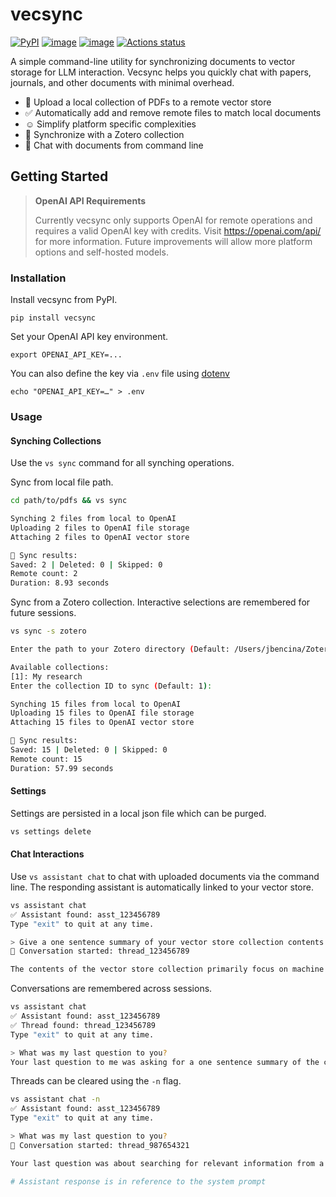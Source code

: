# vecsync
[![PyPI](https://img.shields.io/pypi/v/vecsync)](https://pypi.org/project/vecsync)
[![image](https://img.shields.io/pypi/l/vecsync.svg)](https://pypi.python.org/pypi/vecsync)
[![image](https://img.shields.io/pypi/pyversions/vecsync.svg)](https://pypi.python.org/pypi/vecsync)
[![Actions status](https://github.com/jbencina/vecsync/actions/workflows/ci.yaml/badge.svg)](https://github.com/jbencina/vecsync/actions)

A simple command-line utility for synchronizing documents to vector storage for LLM interaction. Vecsync helps you
quickly chat with papers, journals, and other documents with minimal overhead.

- 📄 Upload a local collection of PDFs to a remote vector store
- ✅ Automatically add and remove remote files to match local documents
- ☺️ Simplify platform specific complexities
- 👀 Synchronize with a Zotero collection
- 💬 Chat with documents from command line

## Getting Started
> **OpenAI API Requirements**
>
> Currently vecsync only supports OpenAI for remote operations and requires a valid OpenAI key with credits. Visit https://openai.com/api/ for more information. Future improvements will allow more platform options and self-hosted models.

### Installation
Install vecsync from PyPI.
```
pip install vecsync
```

Set your OpenAI API key environment.
```
export OPENAI_API_KEY=...
```
You can also define the key via `.env` file using [dotenv](https://pypi.org/project/python-dotenv/)
```
echo "OPENAI_API_KEY=…" > .env
```

### Usage

#### Synching Collections
Use the `vs sync` command for all synching operations.

Sync from local file path.
```bash
cd path/to/pdfs && vs sync

Synching 2 files from local to OpenAI
Uploading 2 files to OpenAI file storage
Attaching 2 files to OpenAI vector store

🏁 Sync results:
Saved: 2 | Deleted: 0 | Skipped: 0 
Remote count: 2
Duration: 8.93 seconds
```

 Sync from a Zotero collection. Interactive selections are remembered for future sessions.
```bash
vs sync -s zotero

Enter the path to your Zotero directory (Default: /Users/jbencina/Zotero): 

Available collections:
[1]: My research
Enter the collection ID to sync (Default: 1): 

Synching 15 files from local to OpenAI
Uploading 15 files to OpenAI file storage
Attaching 15 files to OpenAI vector store

🏁 Sync results:
Saved: 15 | Deleted: 0 | Skipped: 0 
Remote count: 15
Duration: 57.99 seconds
```

#### Settings

Settings are persisted in a local json file which can be purged.
```bash
vs settings delete
```

#### Chat Interactions
Use `vs assistant chat` to chat with uploaded documents via the command line. The responding assistant is automatically linked to your
vector store.

```bash
vs assistant chat
✅ Assistant found: asst_123456789
Type "exit" to quit at any time.

> Give a one sentence summary of your vector store collection contents.
💬 Conversation started: thread_123456789

The contents of the vector store collection primarily focus on machine learning techniques for causal effect inference,particularly through adversarial representation learning methods that address challenges in treatment selection bias and information loss in observational data
```

Conversations are remembered across sessions.
```bash
vs assistant chat   
✅ Assistant found: asst_123456789
✅ Thread found: thread_123456789
Type "exit" to quit at any time.

> What was my last question to you? 
Your last question to me was asking for a one sentence summary of the contents of my vector store collection.
```

Threads can be cleared using the `-n` flag.
```bash
vs assistant chat -n
✅ Assistant found: asst_123456789
Type "exit" to quit at any time.

> What was my last question to you?
💬 Conversation started: thread_987654321

Your last question was about searching for relevant information from a large number of journals and papers, emphasizing the importance of citing information from the provided sources without making up any content.

# Assistant response is in reference to the system prompt
```

